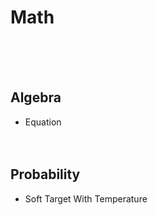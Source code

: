 # Math
<br/><br/><br/>
## Algebra
* Equation
<br/><br/><br/>
## Probability
* Soft Target With Temperature
<br/><br/><br/><br/><br/>
